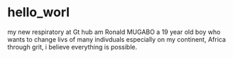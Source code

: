 # hello_worl
my new respiratory at Gt hub
am Ronald MUGABO a 19 year old boy who wants to change livs of many indivduals especially on my continent, Africa through grit, i believe everything is possible.
